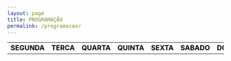 ```yaml
---
layout: page
title: PROGRAMAÇÃO
permalink: /programacao/
---
```

<table class="days" style="width:100%">
  <tr>
    <td class="segunda" onclick="selectDay('segunda')">SEGUNDA</td>
    <td class="terca" onclick="selectDay('terca')">TERCA</td>
    <td class="quarta" onclick="selectDay('quarta')">QUARTA</td>
    <td class="quinta" onclick="selectDay('quinta')">QUINTA</td>
    <td class="sexta" onclick="selectDay('sexta')">SEXTA</td>
    <td class="sabado" onclick="selectDay('sabado')">SABADO</td>
    <td class="domingo" onclick="selectDay('domingo')">DOMINGO</td>
  </tr>
</table>
<!-- nao mexer -->
<div class="prog">
  <div class="segunda">
  <img src="/imagens/music-nonstop.png" alt="MUSIC NONSTOP">
  <img src="/imagens/musica-sem-parar1.png" alt="MÚSICA SEM PARAR">
  <img src="/imagens/a-tarte.png" alt="A TARDE">
  <img src="/imagens/a-noite.png" alt="A NOITE">
  <img src="/imagens/musicnonstop1.png" alt="MUSIC NONSTOP">
  </div>
  <div class="terca">
  <img src="/imagens/music-nonstop.png" alt="MUSIC NONSTOP">
  <img src="/imagens/musica-sem-parar1.png" alt="MÚSICA SEM PARAR">
  <img src="/imagens/a-tarte.png" alt="A TARDE">
  <img src="/imagens/a-noite.png" alt="A NOITE">
  <img src="/imagens/musicnonstop1.png" alt="MUSIC NONSTOP">  
  </div>
  <div class="quarta">
  <img src="/imagens/music-nonstop.png" alt="MUSIC NONSTOP">
  <img src="/imagens/musica-sem-parar1.png" alt="MÚSICA SEM PARAR">
  <img src="/imagens/a-tarte.png" alt="A TARDE">
  <img src="/imagens/a-noite.png" alt="A NOITE">
  <img src="/imagens/musicnonstop1.png" alt="MUSIC NONSTOP">
  </div>
  <div class="quinta">
  <img src="/imagens/music-nonstop.png" alt="MUSIC NONSTOP">
  <img src="/imagens/musica-sem-parar1.png" alt="MÚSICA SEM PARAR">
  <img src="/imagens/a-tarte.png" alt="A TARDE">
  <img src="/imagens/a-noite.png" alt="A NOITE">
  <img src="/imagens/musicnonstop1.png" alt="MUSIC NONSTOP">
  </div>
  <div class="sexta">
  <img src="/imagens/music-nonstop.png" alt="MUSIC NONSTOP">
  <img src="/imagens/musica-sem-parar1.png" alt="MÚSICA SEM PARAR">
  <img src="/imagens/a-tarte.png" alt="A TARDE">
  <img src="/imagens/a-noite.png" alt="A NOITE">
  <img src="/imagens/musicnonstop1.png" alt="MUSIC NONSTOP">
  </div>
  <div class="sabado">
  <img src="/imagens/musicnonstop2.png" alt="MUSIC NONSTOP">
  <img src="/imagens/musica-sem-parar2.png" alt="MÚSICA SEM PARAR">
  <img src="/imagens/musicnonstop.png" alt="MUSIC NONSTOP">
  </div>
  <div class="domingo">
  <img src="/imagens/musicnonstop2.png" alt="MUSIC NONSTOP">
  <img src="/imagens/musica-sem-parar2.png" alt="MÚSICA SEM PARAR">
  <img src="/imagens/musicnonstop.png" alt="MUSIC NONSTOP">
  </div>
</div>
<!-- nao mexer -->
<script>
  var allDays = document.querySelectorAll('.days tr td');
  var allProg = document.querySelectorAll('.prog div');
  function selectDay(day){
    var selectedDay = document.querySelector('.days tr td.'+day);
    var selectedProg = document.querySelector('.prog div.'+day);
    for (var i = 0; i < allDays.length; i++) {
      allDays[i].classList.remove('selected');
      allProg[i].classList.remove('selected');
    }
    selectedDay.classList.add('selected');
    selectedProg.classList.add('selected');
  }
  var today = new Date().getDay();
  var dayOfTheWeek = today === 0 ? 6 : today-1;
  allProg[dayOfTheWeek].classList.add('selected');
  allDays[dayOfTheWeek].classList.add('selected');
</script>
<style>
  .days tr td{
    border: 0;
    text-align: center;
    font-weight: bold;
    cursor: pointer;
    color: black;
    background-color: none;
  }
  .days tr td.selected{
    color: white;
    background-color: #0092ca;
  }
  .prog div{
    display: none;
  }
  .prog div.selected{
    display: block;
  }
</style>
<!-- nao mexer -->
